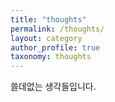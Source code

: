 ```yaml
---
title: "thoughts"
permalink: /thoughts/
layout: category
author_profile: true
taxonomy: thoughts
---
```


쓸데없는 생각들입니다.
